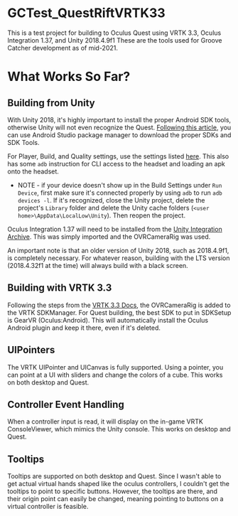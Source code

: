 # GCTest_QuestRiftVRTK33

This is a test project for building to Oculus Quest using VRTK 3.3, Oculus Integration 1.37, and Unity 2018.4.9f1
These are the tools used for Groove Catcher development as of mid-2021.

# What Works So Far?

## Building from Unity

With Unity 2018, it's highly important to install the proper Android SDK tools, otherwise Unity will not even recognize the Quest. [Following this article](https://circuitstream.com/blog/oculus-quest-unity-setup/), you can use Android Studio package manager to download the proper SDKs and SDK Tools. 

For Player, Build, and Quality settings, use the settings listed [here](https://developer.oculus.com/documentation/unity/unity-conf-settings/).
This also has some `adb` instruction for CLI access to the headset and loading an apk onto the headset.

* NOTE - if your device doesn't show up in the Build Settings under `Run Device`, first make sure it's connected properly by using `adb` to run `adb devices -l`. If it's recognized, close the Unity project, delete the project's `Library` folder and delete the Unity cache folders (`<user home>\AppData\LocalLow\Unity`). Then reopen the project.
  
Oculus Integration 1.37 will need to be installed from the [Unity Integration Archive](https://developer.oculus.com/downloads/package/unity-integration-archive/1.37.0/). This was simply imported and the OVRCameraRig was used.

An important note is that an older version of Unity 2018, such as 2018.4.9f1, is completely necessary. For whatever reason, building with the LTS version (2018.4.32f1 at the time) will always build with a black screen.

## Building with VRTK 3.3

Following the steps from the [VRTK 3.3 Docs](https://vrtoolkit.readme.io/docs/getting-started), the OVRCameraRig is added to the VRTK SDKManager. For Quest building, the best SDK to put in SDKSetup is GearVR (Oculus:Android). This will automatically install the Oculus Android plugin and keep it there, even if it's deleted.

## UIPointers

The VRTK UIPointer and UICanvas is fully supported. Using a pointer, you can point at a UI with sliders and change the colors of a cube. This works on both desktop and Quest.

## Controller Event Handling

When a controller input is read, it will display on the in-game VRTK ConsoleViewer, which mimics the Unity console. This works on desktop and Quest.

## Tooltips

Tooltips are supported on both desktop and Quest. Since I wasn't able to get actual virtual hands shaped like the oculus controllers, I couldn't get the tooltips to point to specific buttons. However, the tooltips are there, and their origin point can easily be changed, meaning pointing to buttons on a virtual controller is feasible.
